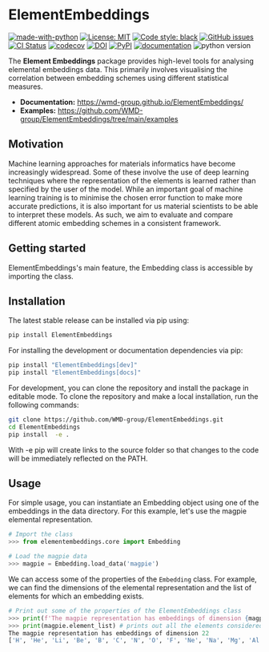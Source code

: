 ElementEmbeddings
====

[![made-with-python](https://img.shields.io/badge/Made%20with-Python-1f425f.svg)](https://www.python.org/)
[![License: MIT](https://img.shields.io/badge/License-MIT-yellow.svg)](https://opensource.org/licenses/MIT)
[![Code style: black](https://img.shields.io/badge/code%20style-black-000000.svg)](https://github.com/psf/black)
[![GitHub issues](https://img.shields.io/github/issues-raw/WMD-Group/ElementEmbeddings)](https://github.com/WMD-group/ElementEmbeddings/issues)
[![CI Status](https://github.com/WMD-group/ElementEmbeddings/actions/workflows/ci.yml/badge.svg)](https://github.com/WMD-group/ElementEmbeddings/actions/workflows/ci.yml)
[![codecov](https://codecov.io/gh/WMD-group/ElementEmbeddings/branch/main/graph/badge.svg?token=OCMIM5SHL0)](https://codecov.io/gh/WMD-group/ElementEmbeddings)
[![DOI](https://zenodo.org/badge/493285385.svg)](https://zenodo.org/badge/latestdoi/493285385)
[![PyPI](https://img.shields.io/pypi/v/ElementEmbeddings)](https://pypi.org/project/ElementEmbeddings/)
[![documentation](https://img.shields.io/badge/docs-mkdocs%20material-blue.svg?style=flat)](https://wmd-group.github.io/ElementEmbeddings/)
![python version](https://img.shields.io/pypi/pyversions/elementembeddings)

The **Element Embeddings** package provides high-level tools for analysing elemental
embeddings data. This primarily involves visualising the correlation between
embedding schemes using different statistical measures.

* **Documentation:** <https://wmd-group.github.io/ElementEmbeddings/>
* **Examples:** <https://github.com/WMD-group/ElementEmbeddings/tree/main/examples>

Motivation
--------

Machine learning approaches for materials informatics have become increasingly
widespread. Some of these involve the use of deep learning
techniques where the representation of the elements is learned
rather than specified by the user of the model. While an important goal of
machine learning training is to minimise the chosen error function to make more
accurate predictions, it is also important for us material scientists to be able
to interpret these models. As such, we aim to evaluate and compare different atomic embedding
schemes in a consistent framework.

Getting started
--------

ElementEmbeddings's main feature, the Embedding class is accessible by
importing the class.

Installation
--------

The latest stable release can be installed via pip using:

```bash
pip install ElementEmbeddings
```

For installing the development or documentation dependencies via pip:

```bash
pip install "ElementEmbeddings[dev]"
pip install "ElementEmbeddings[docs]"
```

For development, you can clone the repository and install the package in editable mode.
To clone the repository and make a local installation, run the following commands:

```bash
git clone https://github.com/WMD-group/ElementEmbeddings.git
cd ElementEmbeddings
pip install  -e .
```

With -e pip will create links to the source folder so that changes to the code will be immediately reflected on the PATH.

Usage
--------

For simple usage, you can instantiate an Embedding object using one of the embeddings in the data directory. For this example, let's use the magpie elemental representation.

```python
# Import the class
>>> from elementembeddings.core import Embedding

# Load the magpie data
>>> magpie = Embedding.load_data('magpie')
```

We can access some of the properties of the `Embedding` class. For example, we can find the dimensions of the elemental representation and the list of elements for which an embedding exists.

```python
# Print out some of the properties of the ElementEmbeddings class
>>> print(f'The magpie representation has embeddings of dimension {magpie.dim}') 
>>> print(magpie.element_list) # prints out all the elements considered for this representation
The magpie representation has embeddings of dimension 22
['H', 'He', 'Li', 'Be', 'B', 'C', 'N', 'O', 'F', 'Ne', 'Na', 'Mg', 'Al', 'Si', 'P', 'S', 'Cl', 'Ar', 'K', 'Ca', 'Sc', 'Ti', 'V', 'Cr', 'Mn', 'Fe', 'Co', 'Ni', 'Cu', 'Zn', 'Ga', 'Ge', 'As', 'Se', 'Br', 'Kr', 'Rb', 'Sr', 'Y', 'Zr', 'Nb', 'Mo', 'Tc', 'Ru', 'Rh', 'Pd', 'Ag', 'Cd', 'In', 'Sn', 'Sb', 'Te', 'I', 'Xe', 'Cs', 'Ba', 'La', 'Ce', 'Pr', 'Nd', 'Pm', 'Sm', 'Eu', 'Gd', 'Tb', 'Dy', 'Ho', 'Er', 'Tm', 'Yb', 'Lu', 'Hf', 'Ta', 'W', 'Re', 'Os', 'Ir', 'Pt', 'Au', 'Hg', 'Tl', 'Pb', 'Bi', 'Po', 'At', 'Rn', 'Fr', 'Ra', 'Ac', 'Th', 'Pa', 'U', 'Np', 'Pu', 'Am', 'Cm', 'Bk']
```
